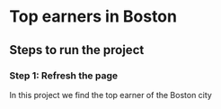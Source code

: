 # Top earners in Boston

## Steps to run the project

### Step 1: Refresh the page

In this project we find the top earner of the Boston city

